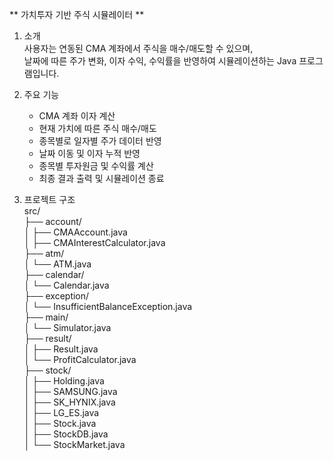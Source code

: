 ** 가치투자 기반 주식 시뮬레이터 **

1. 소개  
사용자는 연동된 CMA 계좌에서 주식을 매수/매도할 수 있으며,  
날짜에 따른 주가 변화, 이자 수익, 수익률을 반영하여 시뮬레이션하는 Java 프로그램입니다.

2. 주요 기능
   - CMA 계좌 이자 계산
   - 현재 가치에 따른 주식 매수/매도
   - 종목별로 일자별 주가 데이터 반영
   - 날짜 이동 및 이자 누적 반영
   - 종목별 투자원금 및 수익률 계산
   - 최종 결과 출력 및 시뮬레이션 종료

3. 프로젝트 구조  
  src/  
    ├── account/  
    │   ├── CMAAccount.java   
    │   ├── CMAInterestCalculator.java  
    ├── atm/  
    │   └── ATM.java  
    ├── calendar/  
    │   └── Calendar.java  
    ├── exception/  
    │   └── InsufficientBalanceException.java  
    ├── main/  
    │   └── Simulator.java  
    ├── result/  
    │   ├── Result.java  
    │   └── ProfitCalculator.java  
    ├── stock/  
    │   ├── Holding.java  
    │   ├── SAMSUNG.java  
    │   ├── SK_HYNIX.java  
    │   ├── LG_ES.java  
    │   ├── Stock.java  
    │   ├── StockDB.java  
    │   └── StockMarket.java  
